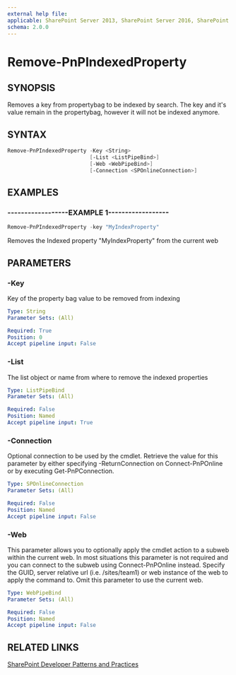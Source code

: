 ```yaml
---
external help file:
applicable: SharePoint Server 2013, SharePoint Server 2016, SharePoint Server 2019, SharePoint Online
schema: 2.0.0
---
```

# Remove-PnPIndexedProperty

## SYNOPSIS
Removes a key from propertybag to be indexed by search. The key and it's value remain in the propertybag, however it will not be indexed anymore.

## SYNTAX 

```powershell
Remove-PnPIndexedProperty -Key <String>
                          [-List <ListPipeBind>]
                          [-Web <WebPipeBind>]
                          [-Connection <SPOnlineConnection>]
```

## EXAMPLES

### ------------------EXAMPLE 1------------------
```powershell
Remove-PnPIndexedProperty -key "MyIndexProperty"
```

Removes the Indexed property "MyIndexProperty" from the current web

## PARAMETERS

### -Key
Key of the property bag value to be removed from indexing

```yaml
Type: String
Parameter Sets: (All)

Required: True
Position: 0
Accept pipeline input: False
```

### -List
The list object or name from where to remove the indexed properties

```yaml
Type: ListPipeBind
Parameter Sets: (All)

Required: False
Position: Named
Accept pipeline input: True
```

### -Connection
Optional connection to be used by the cmdlet. Retrieve the value for this parameter by either specifying -ReturnConnection on Connect-PnPOnline or by executing Get-PnPConnection.

```yaml
Type: SPOnlineConnection
Parameter Sets: (All)

Required: False
Position: Named
Accept pipeline input: False
```

### -Web
This parameter allows you to optionally apply the cmdlet action to a subweb within the current web. In most situations this parameter is not required and you can connect to the subweb using Connect-PnPOnline instead. Specify the GUID, server relative url (i.e. /sites/team1) or web instance of the web to apply the command to. Omit this parameter to use the current web.

```yaml
Type: WebPipeBind
Parameter Sets: (All)

Required: False
Position: Named
Accept pipeline input: False
```

## RELATED LINKS

[SharePoint Developer Patterns and Practices](https://aka.ms/sppnp)